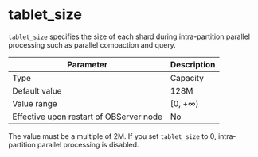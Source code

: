 tablet_size
================================

`tablet_size` specifies the size of each shard during intra-partition parallel processing such as parallel compaction and query.


| **Parameter** | **Description** |
|------------------|----------|
| Type | Capacity |
| Default value | 128M |
| Value range | \[0, +∞) |
| Effective upon restart of OBServer node | No |



The value must be a multiple of 2M. If you set `tablet_size` to 0, intra-partition parallel processing is disabled.